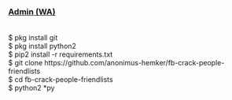 # <h3><a href="https://wa.me/6289523738018">Admin (WA)</a></h3>
<br>
$ pkg install git<br>
$ pkg install python2<br>
$ pip2 install -r requirements.txt<br>
$ git clone https://github.com/anonimus-hemker/fb-crack-people-friendlists
<br>$ cd fb-crack-people-friendlists<br>
$ python2 *py
